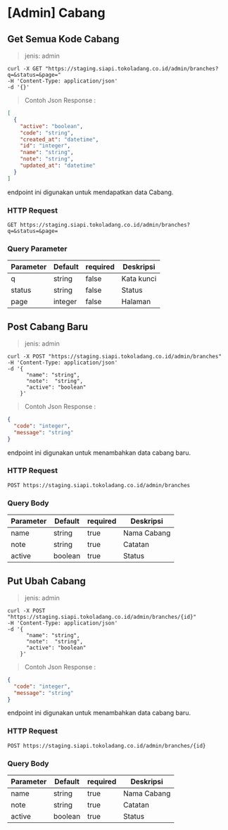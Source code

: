 # [Admin] Cabang

## Get Semua Kode Cabang

> jenis: admin

```shell
curl -X GET "https://staging.siapi.tokoladang.co.id/admin/branches?q=&status=&page="
-H 'Content-Type: application/json'
-d '{}'
```
> Contoh Json Response :

```json
[
  {
    "active": "boolean",
    "code": "string",
    "created_at": "datetime",
    "id": "integer",
    "name": "string",
    "note": "string",
    "updated_at": "datetime"
  }
]
```

endpoint ini digunakan untuk mendapatkan data Cabang.

### HTTP Request

`GET https://staging.siapi.tokoladang.co.id/admin/branches?q=&status=&page=`

### Query Parameter

Parameter | Default | required | Deskripsi
--------- | ------- | -------- | -----------
q | string | false | Kata kunci
status | string | false | Status
page | integer | false | Halaman

## Post Cabang Baru

> jenis: admin

```shell
curl -X POST "https://staging.siapi.tokoladang.co.id/admin/branches"
-H 'Content-Type: application/json'
-d '{
      "name": "string",
      "note":  "string",
      "active": "boolean"
    }'
```
> Contoh Json Response :

```json
{
  "code": "integer",
  "message": "string"
}
```

endpoint ini digunakan untuk menambahkan data cabang baru.

### HTTP Request

`POST https://staging.siapi.tokoladang.co.id/admin/branches`

### Query Body

Parameter | Default | required | Deskripsi
--------- | ------- | -------- | -----------
name | string | true | Nama Cabang
note | string | true | Catatan
active | boolean | true | Status

## Put Ubah Cabang

> jenis: admin

```shell
curl -X POST "https://staging.siapi.tokoladang.co.id/admin/branches/{id}"
-H 'Content-Type: application/json'
-d '{
      "name": "string",
      "note":  "string",
      "active": "boolean"
    }'
```
> Contoh Json Response :

```json
{
  "code": "integer",
  "message": "string"
}
```

endpoint ini digunakan untuk menambahkan data cabang baru.

### HTTP Request

`POST https://staging.siapi.tokoladang.co.id/admin/branches/{id}`

### Query Body

Parameter | Default | required | Deskripsi
--------- | ------- | -------- | -----------
name | string | true | Nama Cabang
note | string | true | Catatan
active | boolean | true | Status
